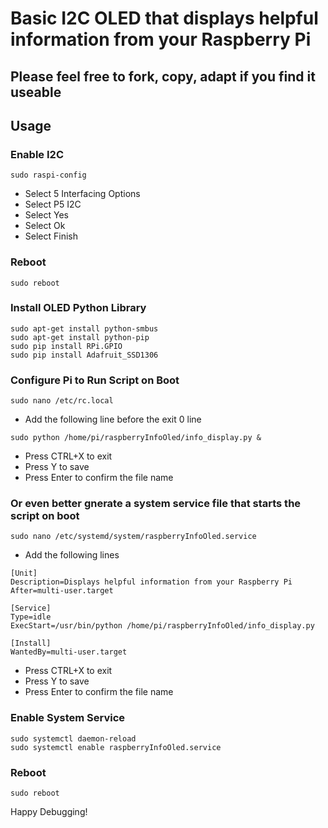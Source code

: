# Basic I2C OLED that displays helpful information from your Raspberry Pi
## Please feel free to fork, copy, adapt if you find it useable

## Usage

### Enable I2C
```
sudo raspi-config
```
- Select 5 Interfacing Options
- Select P5 I2C
- Select Yes
- Select Ok
- Select Finish

### Reboot
```
sudo reboot
```

### Install OLED Python Library
```
sudo apt-get install python-smbus
sudo apt-get install python-pip
sudo pip install RPi.GPIO
sudo pip install Adafruit_SSD1306
```


### Configure Pi to Run Script on Boot
```
sudo nano /etc/rc.local
```
- Add the following line before the exit 0 line
```
sudo python /home/pi/raspberryInfoOled/info_display.py &
```
- Press CTRL+X to exit
- Press Y to save
- Press Enter to confirm the file name

### Or even better gnerate a system service file that starts the script on boot
```
sudo nano /etc/systemd/system/raspberryInfoOled.service
```
- Add the following lines
```
[Unit]
Description=Displays helpful information from your Raspberry Pi
After=multi-user.target

[Service]
Type=idle
ExecStart=/usr/bin/python /home/pi/raspberryInfoOled/info_display.py

[Install]
WantedBy=multi-user.target
```
- Press CTRL+X to exit
- Press Y to save
- Press Enter to confirm the file name

### Enable System Service
```
sudo systemctl daemon-reload
sudo systemctl enable raspberryInfoOled.service
```

### Reboot
```
sudo reboot
```

Happy Debugging!




